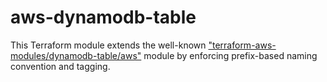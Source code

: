# aws-dynamodb-table

This Terraform module extends the well-known 
["terraform-aws-modules/dynamodb-table/aws"](https://github.com/terraform-aws-modules/terraform-aws-dynamodb-table) 
module by enforcing prefix-based naming convention and tagging.
